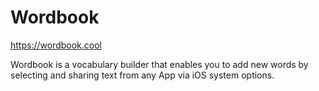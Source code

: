 # Wordbook

https://wordbook.cool

Wordbook is a vocabulary builder that enables you to add new words by selecting and sharing text from any App via iOS system options.
